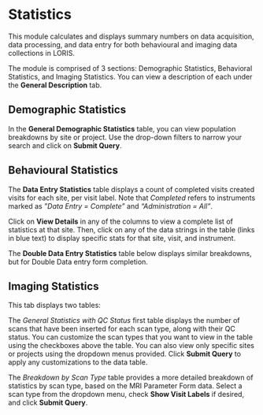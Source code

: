 # Statistics

This module calculates and displays summary numbers on data acquisition, data processing, and data entry for both behavioural and imaging data collections in LORIS. 

The module is comprised of 3 sections: Demographic Statistics, Behavioral Statistics, and Imaging Statistics. You can view a description of each under the **General Description** tab. 

## Demographic Statistics

In the **General Demographic Statistics** table, you can view population breakdowns by site or project. Use the drop-down filters to narrow your search and click on **Submit Query**.

## Behavioural Statistics

The **Data Entry Statistics** table displays a count of completed visits created visits for each site, per visit label. Note that *Completed* refers to instruments marked as *”Data Entry = Complete”* and *“Administration = All”*.

Click on **View Details** in any of the columns to view a complete list of statistics at that site. Then, click on any of the data strings in the table (links in blue text) to display specific stats for that site, visit, and instrument. 

The **Double Data Entry Statistics** table below displays similar breakdowns, but for Double Data entry form completion.

## Imaging Statistics

This tab displays two tables:

The *General Statistics with QC Status* first table displays the number of scans that have been inserted for each scan type, along with their QC status. You can customize the scan types that you want to view in the table using the checkboxes above the table. You can also view only specific sites or projects using the dropdown menus provided. Click **Submit Query** to apply any customizations to the data table.

The *Breakdown by Scan Type* table provides a more detailed breakdown of statistics by scan type, based on the MRI Parameter Form data. Select a scan type from the dropdown menu, check **Show Visit Labels** if desired, and click **Submit Query**.
